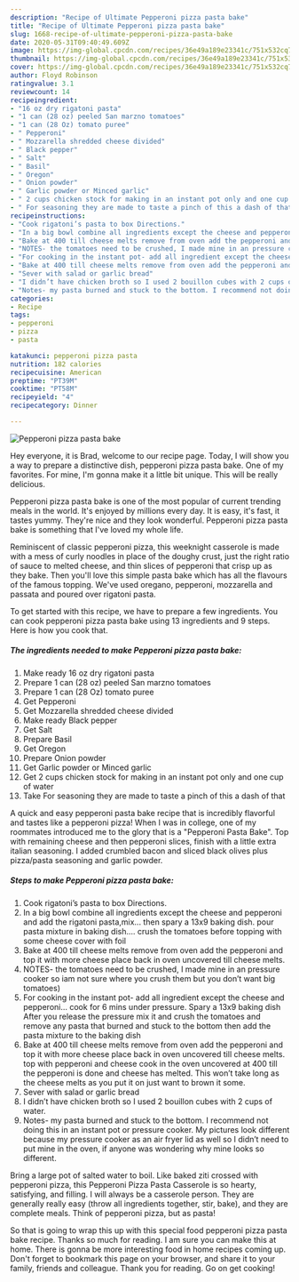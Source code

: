 ```yaml
---
description: "Recipe of Ultimate Pepperoni pizza pasta bake"
title: "Recipe of Ultimate Pepperoni pizza pasta bake"
slug: 1668-recipe-of-ultimate-pepperoni-pizza-pasta-bake
date: 2020-05-31T09:40:49.609Z
image: https://img-global.cpcdn.com/recipes/36e49a189e23341c/751x532cq70/pepperoni-pizza-pasta-bake-recipe-main-photo.jpg
thumbnail: https://img-global.cpcdn.com/recipes/36e49a189e23341c/751x532cq70/pepperoni-pizza-pasta-bake-recipe-main-photo.jpg
cover: https://img-global.cpcdn.com/recipes/36e49a189e23341c/751x532cq70/pepperoni-pizza-pasta-bake-recipe-main-photo.jpg
author: Floyd Robinson
ratingvalue: 3.1
reviewcount: 14
recipeingredient:
- "16 oz dry rigatoni pasta"
- "1 can (28 oz) peeled San marzno tomatoes"
- "1 can (28 Oz) tomato puree"
- " Pepperoni"
- " Mozzarella shredded cheese divided"
- " Black pepper"
- " Salt"
- " Basil"
- " Oregon"
- " Onion powder"
- " Garlic powder or Minced garlic"
- " 2 cups chicken stock for making in an instant pot only and one cup of water"
- " For seasoning they are made to taste a pinch of this a dash of that"
recipeinstructions:
- "Cook rigatoni’s pasta to box Directions."
- "In a big bowl combine all ingredients except the cheese and pepperoni and add the rigatoni pasta,mix... then spary a 13x9 baking dish. pour pasta mixture in baking dish.... crush the tomatoes before topping with some cheese cover with foil"
- "Bake at 400 till cheese melts remove from oven add the pepperoni and top it with more cheese place back in oven uncovered till cheese melts."
- "NOTES- the tomatoes need to be crushed, I made mine in an pressure cooker so iam not sure where you crush them but you don’t want big tomatoes)"
- "For cooking in the instant pot- add all ingredient except the cheese and pepperoni... cook for 6 mins under pressure. Spary a 13x9 baking dish After you release the pressure mix it and crush the tomatoes and remove any pasta that burned and stuck to the bottom then add the pasta mixture to the baking dish"
- "Bake at 400 till cheese melts remove from oven add the pepperoni and top it with more cheese place back in oven uncovered till cheese melts. top with pepperoni and cheese cook in the oven uncovered at 400 till the pepperoni is done and cheese has melted. This won’t take long as the cheese melts as you put it on just want to brown it some."
- "Sever with salad or garlic bread"
- "I didn’t have chicken broth so I used 2 bouillon cubes with 2 cups of water."
- "Notes- my pasta burned and stuck to the bottom. I recommend not doing this in an instant pot or pressure cooker. My pictures look different because my pressure cooker as an air fryer lid as well so I didn’t need to put mine in the oven, if anyone was wondering why mine looks so different."
categories:
- Recipe
tags:
- pepperoni
- pizza
- pasta

katakunci: pepperoni pizza pasta 
nutrition: 182 calories
recipecuisine: American
preptime: "PT39M"
cooktime: "PT58M"
recipeyield: "4"
recipecategory: Dinner

---
```



![Pepperoni pizza pasta bake](https://img-global.cpcdn.com/recipes/36e49a189e23341c/751x532cq70/pepperoni-pizza-pasta-bake-recipe-main-photo.jpg)

Hey everyone, it is Brad, welcome to our recipe page. Today, I will show you a way to prepare a distinctive dish, pepperoni pizza pasta bake. One of my favorites. For mine, I'm gonna make it a little bit unique. This will be really delicious.

Pepperoni pizza pasta bake is one of the most popular of current trending meals in the world. It's enjoyed by millions every day. It is easy, it's fast, it tastes yummy. They're nice and they look wonderful. Pepperoni pizza pasta bake is something that I've loved my whole life.

Reminiscent of classic pepperoni pizza, this weeknight casserole is made with a mess of curly noodles in place of the doughy crust, just the right ratio of sauce to melted cheese, and thin slices of pepperoni that crisp up as they bake. Then you&#39;ll love this simple pasta bake which has all the flavours of the famous topping. We&#39;ve used oregano, pepperoni, mozzarella and passata and poured over rigatoni pasta.


To get started with this recipe, we have to prepare a few ingredients. You can cook pepperoni pizza pasta bake using 13 ingredients and 9 steps. Here is how you cook that.

<!--inarticleads1-->

##### The ingredients needed to make Pepperoni pizza pasta bake:

1. Make ready 16 oz dry rigatoni pasta
1. Prepare 1 can (28 oz) peeled San marzno tomatoes
1. Prepare 1 can (28 Oz) tomato puree
1. Get  Pepperoni
1. Get  Mozzarella shredded cheese divided
1. Make ready  Black pepper
1. Get  Salt
1. Prepare  Basil
1. Get  Oregon
1. Prepare  Onion powder
1. Get  Garlic powder or Minced garlic
1. Get  2 cups chicken stock for making in an instant pot only and one cup of water
1. Take  For seasoning they are made to taste a pinch of this a dash of that


A quick and easy pepperoni pasta bake recipe that is incredibly flavorful and tastes like a pepperoni pizza! When I was in college, one of my roommates introduced me to the glory that is a &#34;Pepperoni Pasta Bake&#34;. Top with remaining cheese and then pepperoni slices, finish with a little extra italian seasoning. I added crumbled bacon and sliced black olives plus pizza/pasta seasoning and garlic powder. 

<!--inarticleads2-->

##### Steps to make Pepperoni pizza pasta bake:

1. Cook rigatoni’s pasta to box Directions.
1. In a big bowl combine all ingredients except the cheese and pepperoni and add the rigatoni pasta,mix... then spary a 13x9 baking dish. pour pasta mixture in baking dish.... crush the tomatoes before topping with some cheese cover with foil
1. Bake at 400 till cheese melts remove from oven add the pepperoni and top it with more cheese place back in oven uncovered till cheese melts.
1. NOTES- the tomatoes need to be crushed, I made mine in an pressure cooker so iam not sure where you crush them but you don’t want big tomatoes)
1. For cooking in the instant pot- add all ingredient except the cheese and pepperoni... cook for 6 mins under pressure. Spary a 13x9 baking dish After you release the pressure mix it and crush the tomatoes and remove any pasta that burned and stuck to the bottom then add the pasta mixture to the baking dish
1. Bake at 400 till cheese melts remove from oven add the pepperoni and top it with more cheese place back in oven uncovered till cheese melts. top with pepperoni and cheese cook in the oven uncovered at 400 till the pepperoni is done and cheese has melted. This won’t take long as the cheese melts as you put it on just want to brown it some.
1. Sever with salad or garlic bread
1. I didn’t have chicken broth so I used 2 bouillon cubes with 2 cups of water.
1. Notes- my pasta burned and stuck to the bottom. I recommend not doing this in an instant pot or pressure cooker. My pictures look different because my pressure cooker as an air fryer lid as well so I didn’t need to put mine in the oven, if anyone was wondering why mine looks so different.


Bring a large pot of salted water to boil. Like baked ziti crossed with pepperoni pizza, this Pepperoni Pizza Pasta Casserole is so hearty, satisfying, and filling. I will always be a casserole person. They are generally really easy (throw all ingredients together, stir, bake), and they are complete meals. Think of pepperoni pizza, but as pasta! 

So that is going to wrap this up with this special food pepperoni pizza pasta bake recipe. Thanks so much for reading. I am sure you can make this at home. There is gonna be more interesting food in home recipes coming up. Don't forget to bookmark this page on your browser, and share it to your family, friends and colleague. Thank you for reading. Go on get cooking!
